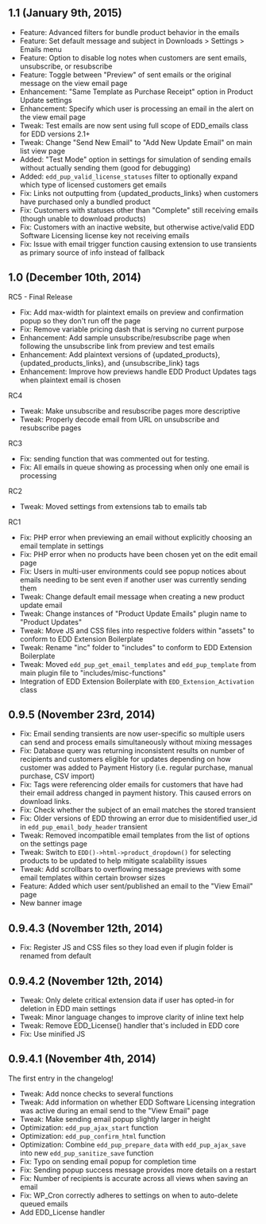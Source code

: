 ## 1.1 (January 9th, 2015)
* Feature: Advanced filters for bundle product behavior in the emails
* Feature: Set default message and subject in Downloads > Settings > Emails menu
* Feature: Option to disable log notes when customers are sent emails, unsubscribe, or resubscribe
* Feature: Toggle between "Preview" of sent emails or the original message on the view email page
* Enhancement: "Same Template as Purchase Receipt" option in Product Update settings
* Enhancement: Specify which user is processing an email in the alert on the view email page
* Tweak: Test emails are now sent using full scope of EDD_emails class for EDD versions 2.1+
* Tweak: Change "Send New Email" to "Add New Update Email" on main list view page
* Added: "Test Mode" option in settings for simulation of sending emails without actually sending them (good for debugging)
* Added: `edd_pup_valid_license_statuses` filter to optionally expand which type of licensed customers get emails
* Fix: Links not outputting from {updated\_products\_links} when customers have purchased only a bundled product
* Fix: Customers with statuses other than "Complete" still receiving emails (though unable to download products)
* Fix: Customers with an inactive website, but otherwise active/valid EDD Software Licensing license key not receiving emails
* Fix: Issue with email trigger function causing extension to use transients as primary source of info instead of fallback

## 1.0 (December 10th, 2014)

RC5 - Final Release
* Fix: Add max-width for plaintext emails on preview and confirmation popup so they don't run off the page
* Fix: Remove variable pricing dash that is serving no current purpose
* Enhancement: Add sample unsubscribe/resubscribe page when following the unsubscribe link from preview and test emails
* Enhancement: Add plaintext versions of {updated\_products}, {updated\_products\_links}, and {unsubscribe\_link} tags
* Enhancement: Improve how previews handle EDD Product Updates tags when plaintext email is chosen


RC4
* Tweak: Make unsubscribe and resubscribe pages more descriptive
* Tweak: Properly decode email from URL on unsubscribe and resubscribe pages

RC3
* Fix: sending function that was commented out for testing.
* Fix: All emails in queue showing as processing when only one email is processing


RC2
* Tweak: Moved settings from extensions tab to emails tab


RC1
* Fix: PHP error when previewing an email without explicitly choosing an email template in settings
* Fix: PHP error when no products have been chosen yet on the edit email page
* Fix: Users in multi-user environments could see popup notices about emails needing to be sent even if another user was currently sending them
* Tweak: Change default email message when creating a new product update email
* Tweak: Change instances of "Product Update Emails" plugin name to "Product Updates"
* Tweak: Move JS and CSS files into respective folders within "assets" to conform to EDD Extension Boilerplate
* Tweak: Rename "inc" folder to "includes" to conform to EDD Extension Boilerplate
* Tweak: Moved `edd_pup_get_email_templates` and `edd_pup_template` from main plugin file to "includes/misc-functions"
* Integration of EDD Extension Boilerplate with `EDD_Extension_Activation` class

## 0.9.5 (November 23rd, 2014)

* Fix: Email sending transients are now user-specific so multiple users can send and process emails simultaneously without mixing messages
* Fix: Database query was returning inconsistent results on number of recipients and customers eligible for updates depending on how customer was added to Payment History (i.e. regular purchase, manual purchase, CSV import)
* Fix: Tags were referencing older emails for customers that have had their email address changed in payment history. This caused errors on download links.
* Fix: Check whether the subject of an email matches the stored transient
* Fix: Older versions of EDD throwing an error due to misidentified user_id in `edd_pup_email_body_header` transient
* Tweak: Removed incompatible email templates from the list of options on the settings page
* Tweak: Switch to `EDD()->html->product_dropdown()` for selecting products to be updated to help mitigate scalability issues
* Tweak: Add scrollbars to overflowing message previews with some email templates within certain browser sizes
* Feature: Added which user sent/published an email to the "View Email" page
* New banner image

## 0.9.4.3 (November 12th, 2014)

* Fix: Register JS and CSS files so they load even if plugin folder is renamed from default

## 0.9.4.2 (November 12th, 2014)

* Tweak: Only delete critical extension data if user has opted-in for deletion in EDD main settings
* Tweak: Minor language changes to improve clarity of inline text help
* Tweak: Remove EDD_License() handler that's included in EDD core
* Fix: Use minified JS

## 0.9.4.1 (November 4th, 2014)
The first entry in the changelog!

* Tweak: Add nonce checks to several functions
* Tweak: Add information on whether EDD Software Licensing integration was active during an email send to the "View Email" page
* Tweak: Make sending email popup slightly larger in height
* Optimization: `edd_pup_ajax_start` function
* Optimization: `edd_pup_confirm_html` function
* Optimization: Combine `edd_pup_prepare_data` with `edd_pup_ajax_save` into new `edd_pup_sanitize_save` function
* Fix: Typo on sending email popup for completion time
* Fix: Sending popup success message provides more details on a restart
* Fix: Number of recipients is accurate across all views when saving an email
* Fix: WP_Cron correctly adheres to settings on when to auto-delete queued emails
* Add EDD_License handler
